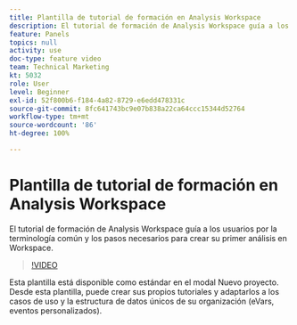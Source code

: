 ```yaml
---
title: Plantilla de tutorial de formación en Analysis Workspace
description: El tutorial de formación de Analysis Workspace guía a los usuarios por la terminología común y los pasos necesarios para crear su primer análisis en Workspace.
feature: Panels
topics: null
activity: use
doc-type: feature video
team: Technical Marketing
kt: 5032
role: User
level: Beginner
exl-id: 52f800b6-f184-4a82-8729-e6edd478331c
source-git-commit: 8fc641743bc9e07b838a22ca64ccc15344d52764
workflow-type: tm+mt
source-wordcount: '86'
ht-degree: 100%

---
```


# Plantilla de tutorial de formación en Analysis Workspace

El tutorial de formación de Analysis Workspace guía a los usuarios por la terminología común y los pasos necesarios para crear su primer análisis en Workspace.

>[!VIDEO](https://video.tv.adobe.com/v/33773/?quality=12&learn=on)

Esta plantilla está disponible como estándar en el modal Nuevo proyecto. Desde esta plantilla, puede crear sus propios tutoriales y adaptarlos a los casos de uso y la estructura de datos únicos de su organización (eVars, eventos personalizados).
